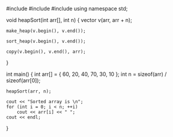 
#include <algorithm>
#include <iostream>
#include <vector>
using namespace std;

void heapSort(int arr[], int n)
{
	vector<int> v(arr, arr + n);

	make_heap(v.begin(), v.end());

	sort_heap(v.begin(), v.end());

	copy(v.begin(), v.end(), arr);
}

int main()
{
	int arr[] = { 60, 20, 40, 70, 30, 10 };
	int n = sizeof(arr) / sizeof(arr[0]);

	heapSort(arr, n);

	cout << "Sorted array is \n";
	for (int i = 0; i < n; ++i)
		cout << arr[i] << " ";
	cout << endl;
}
